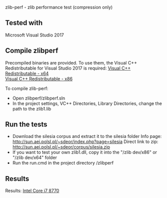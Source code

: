 zlib-perf - zlib performance test (compression only)

Tested with
-----------
Microsoft Visual Studio 2017

Compile zlibperf
----------------
Precompiled binaries are provided. To use them, the Visual C++ Redistributable for Visual Studio 2017 is required:
[Visual C++ Redistributable - x64](https://aka.ms/vs/15/release/VC_redist.x64.exe)  
[Visual C++ Redistributable - x86](https://aka.ms/vs/15/release/VC_redist.x86.exe)

To compile zlib-perf:
- Open zlibperf/zlibperf.sln
- In the project settings, VC++ Directories, Library Directories, change the path to the zlib1.lib

Run the tests
-------------
- Download the silesia corpus and extract it to the silesia folder
  Info page: http://sun.aei.polsl.pl/~sdeor/index.php?page=silesia
  Direct link to zip: http://sun.aei.polsl.pl/~sdeor/corpus/silesia.zip
- If you want to test your own zlib1.dll, copy it into the "/zlib dev/x86" or "/zlib dev/x64" folder
- Run the run.cmd in the project directory /zlibperf

Results
-------
Results:
[Intel Core i7 8770](Results.md)
